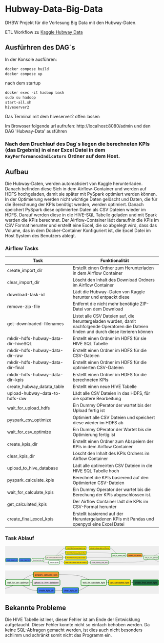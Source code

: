 # Hubway-Data-Big-Data
DHBW Projekt für die Vorlesung Big Data mit den Hubway-Daten.

ETL Workflow zu [Kaggle Hubway Data](https://www.kaggle.com/acmeyer/hubway-data)

## Ausfürhren des DAG´s

In der Konsole ausführen:
```
docker compose build
docker compose up
```

nach dem startup
```
docker exec -it hadoop bash
sudo su hadoop
start-all.sh
hiveserver2
```
Das Terminal mit dem hiveserver2 offen lassen

Im Browoser folgende url aufrufen: http://localhost:8080/admin und den DAG 'Hubway-Data' ausführen

### Nach dem Druchlauf des Dag´s liegen die berechneten KPIs (das Ergebnis) in einer Excel Datei in dem `KeyPerformanceIndicators` Ordner auf dem Host.


## Aufbau

Die Hubway-Daten, werden automatisiert von Kaggle herunterladen. Danach befinden diese Sich in dem Airflow-Container und werden auf HDFS hochgeladen, damit sie später mit PySpark optimiert werden können. In der Optimierung werden nicht wichtige Daten gelöscht und Daten, die für die Berechnung der KPIs benötigt werden, werden optimiert.
Danach speichert PySpark diese optimierten Daten als CSV Dateien wieder im HDFS.
Darauf werden diese in die HIVE-SQL Tabelle geladen und mit Spark werden die KPIs berechnet.
Der Airflow-Container lädt daraufhin die KPIs im CSV Format herunter und erstellt eine Excel, die so abgelegt wird, dass das Volume, das in dem Docker-Container Konfiguriert ist, die Excel Datei im Host System des Benutzers ablegt.

### Airflow Tasks

|Task                               |Funktionalität|
|-----------------------------------|---|
|create_import_dir                  |Erstellt einen Ordner zum Herunterladen in dem Airflow Container|
|clear_import_dir                   |Löscht den Inhalt des Download Ordners im Airflow Container|
|download-task-id                   |Lädt die Hubway-Daten von Kaggle herunter und entpackt diese|
|remove-zip-file                    |Entfernt die nicht mehr benötigte ZIP-Datei von dem Download|
|get-downloaded-filenames           |Listet alle CSV Dateien auf, die heruntergeladen wurden, damit nachfolgende Operatoren die Dateien finden und durch diese iterieren können|
|mkdir-hdfs-hubway-data-dir-hiveSQL |Erstellt einen Ordner im HDFS für sie HIVE SQL Tabelle|
|mkdir-hdfs-hubway-data-dir-raw     |Erstellt einen Ordner im HDFS für die CSV-Dateien|
|mkdir-hdfs-hubway-data-dir-final   |Erstellt einen Ordner im HDFS für die optimierten CSV-Dateien|
|mkdir-hdfs-hubway-data-dir-kpis    |Erstellt einen Ordner im HDFS für die berechneten KPIs|
|create_hubway_datata_table         |Erstellt einen neue HIVE Tabelle|
|upload-hubway-data-to-hdfs-raw     |Lädt alle CSV Dateien in das HDFS, für die spätere Bearbeitung|
|wait_for_upload_hdfs               |Ein Dummy OPerator der wartet bis der Upload fertig ist|
|pyspark_csv_optimize               |Optimiert alle CSV Dateien und speichert diese wieder im HDFS ab|
|wait_for_csv_optimize              |Ein Dummy OPerator der Wartet bis die Optimierung fertig ist|
|create_kpis_dir                    |Erstellt einen Ordner zum Abspeiern der KPIs in dem Airflow Container|
|clear_kpis_dir                     |Löscht den Inhalt des KPIs Ordners im Airflow Container|
|upload_to_hive_database            |Lädt alle optimeirten CSV Dateien in die HIVE SQL Tabelle hoch|
|pyspark_calculate_kpis             |Berechnet die KPIs basierend auf den Optimierten CSV-Dateien|
|wait_for_calculate_kpis            |Ein Dummy Operator der wartet bis die Berechung der KPIs abgeschlossen ist.|
|get_calculated_kpis                |Der Airflow Container lädt die KPIs im CSV-Format herunter|
|create_final_excel_kpis            |Erstellt basierend auf der Heruntergeladenen KPIs mit Pandas und openpyxl eine Excel Datei|

### Task Ablauf

![Image Graph 1-2](./assets/graph-1.jpg)

![Image Graph 2-2](./assets/graph-2.jpg)


## Bekannte Probleme
Die HIVE Tabelle ist leer, dieser Fehler ist am Ende der Entwicklung aufgetaucht.
Dieser Fehler konnte nicht so einfach behoben werden.
Da keine SQL-Abfragen gemacht werden, ist dies auch nicht besonders schlimm und schränkt somit nicht das Programm ein.
